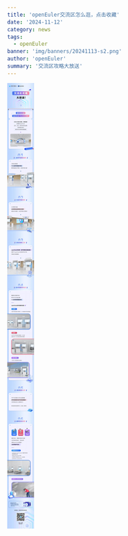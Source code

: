 ```yaml
---
title: 'openEuler交流区怎么逛，点击收藏'
date: '2024-11-12'
category: news
tags:
  - openEuler
banner: 'img/banners/20241113-s2.png'
author: 'openEuler'
summary: '交流区攻略大放送'
---
```




![image2](./media/image1.jpeg)


